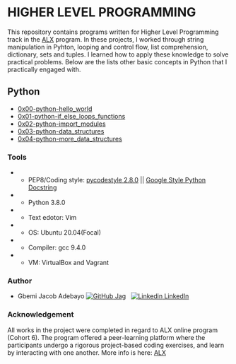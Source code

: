 # HIGHER LEVEL PROGRAMMING

This repository contains programs written for Higher Level Programming track in the [ALX](https://www.alxafrica.com/) program. In these projects, I worked through string manipulation in Pyhton, looping and control flow, list comprehension, dictionary, sets and tuples.  I learned how to apply these knowledge to solve practical problems. Below are the lists other basic concepts in Python that I practically engaged with. 

## Python
- [0x00-python-hello_world](https://github.com/jacobgbemi/alx-higher_level_programming/tree/master/0x00-python-hello_world) 
- [0x01-python-if_else_loops_functions](https://github.com/jacobgbemi/alx-higher_level_programming/tree/master/0x01-python-if_else_loops_functions)
- [0x02-python-import_modules](https://github.com/jacobgbemi/alx-higher_level_programming/tree/master/0x02-python-import_modules)
- [0x03-python-data_structures](https://github.com/jacobgbemi/alx-higher_level_programming/tree/master/0x03-python-data_structures)
- [0x04-python-more_data_structures](https://github.com/jacobgbemi/alx-higher_level_programming/tree/master/0x04-python-more_data_structures)

### Tools
- - PEP8/Coding style: [pycodestyle 2.8.0](https://pypi.org/project/pycodestyle/) || [Google Style Python Docstring](http://sphinxcontrib-napoleon.readthedocs.io/en/latest/example_google.html)
- - Python 3.8.0
- - Text edotor: Vim
- - OS: Ubuntu 20.04(Focal)
- - Compiler: gcc 9.4.0
- - VM: VirtualBox and Vagrant

### Author
* Gbemi Jacob Adebayo [![GitHub](https://i.stack.imgur.com/tskMh.png) Jag](https://www.github.com/jacobgbemi) &nbsp; [![Linkedin](https://i.stack.imgur.com/gVE0j.png) LinkedIn](https://www.linkedin.com/in/gbemi-jacob-adebayo)

### Acknowledgement
All works in the project were completed in regard to ALX online program (Cohort 6). The program offered a peer-learning platform where the participants undergo a rigorous project-based coding exercises, and learn by interacting with one another. More info is here: [ALX](https://www.alxafrica.com/)
